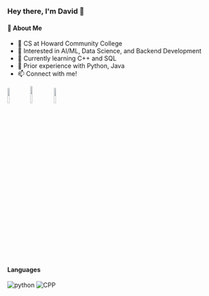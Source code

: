 ### Hey there, I'm David 👋<br/>

#### 🧠 About Me
- 🏫 CS at Howard Community College
- 👀 Interested in AI/ML, Data Science, and Backend Development
- 🌱 Currently learning C++ and SQL
- 🤖 Prior experience with Python, Java
- 📫 Connect with me!

<a href="mailto: davidfmajek23@gmail.com"><img width="9.5%" src="https://img.shields.io/badge/Gmail-D14836?style=for-the-badge&logo=gmail&logoColor=white"></a>
<a href="https://www.linkedin.com/in/davidmajek/" target="_blank"><img width="10%" src="https://img.shields.io/badge/linkedin-%230077B5.svg?style=for-the-badge&logo=linkedin&logoColor=white"></a>
<a href="https://discord.com/users/629397264183459850" target="_blank"><img width="9.5%" src="https://img.shields.io/badge/Discord-7289DA?style=for-the-badge&logo=discord&logoColor=white"></a>

#### Languages
<img alt="python" src="https://img.shields.io/badge/python-3670A0?style=for-the-badge&logo=python&logoColor=ffdd54">
<img alt="CPP" src="https://img.shields.io/badge/java-%23ED8B00.svg?style=for-the-badge&logo=java&logoColor=white">

